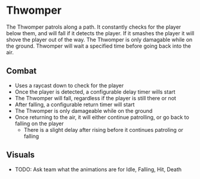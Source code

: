 # Thwomper
The Thwomper patrols along a path. It constantly checks for the player
below them, and will fall if it detects the player. If it smashes the player
it will shove the player out of the way. The Thwomper is only damagable while on the ground.
Thwomper will wait a specified time before going back into the air.

## Combat
- Uses a raycast down to check for the player
- Once the player is detected, a configurable delay timer wills start
- The Thwomper will fall, regardless if the player is still there or not
- After falling, a configurable return timer will start
- The Thwomper is only damageable while on the ground
- Once returning to the air, it will either continue patrolling, or go back to falling on the player
    - There is a slight delay after rising before it continues patroling or falling

## Visuals
- TODO: Ask team what the animations are for Idle, Falling, Hit, Death